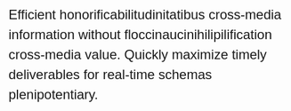<!DOCTYPE html>
<html>
<head>
<title>My Example</title>

<!-- CSS -->
<style>
/* Force scrollbars onto browser window */
body {
margin-bottom: 200%;
}

/* Box styles */
.myBox {
border: none;
padding: 5px;
font: 24px/36px sans-serif;
width: 100%;
height: 100%;
overflow: scroll;
}

/* Scrollbar styles */
::-webkit-scrollbar {
width: 12px;
height: 12px;
}

::-webkit-scrollbar-track {
border: 1px solid yellowgreen;
border-radius: 10px;
}

::-webkit-scrollbar-thumb {
background: yellowgreen;  
border-radius: 10px;
}

::-webkit-scrollbar-thumb:hover {
background: #88ba1c;  
}
</style>
</head>
<body>

<!-- HTML -->
<div class="myBox">
Efficient honorificabilitudinitatibus cross-media information without floccinaucinihilipilification cross-media value. Quickly maximize timely deliverables for real-time schemas plenipotentiary.
</div>

</body>
</html>
